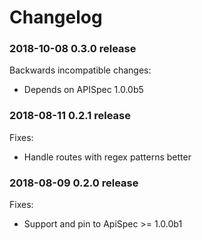 # Changelog

### 2018-10-08 0.3.0 release

Backwards incompatible changes:
* Depends on APISpec 1.0.0b5

### 2018-08-11 0.2.1 release

Fixes:

* Handle routes with regex patterns better

### 2018-08-09 0.2.0 release

Fixes:

* Support and pin to ApiSpec >= 1.0.0b1
